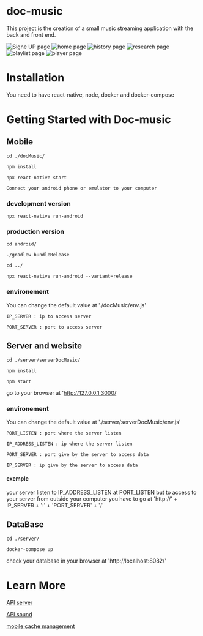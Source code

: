 # doc-music

This project is the creation of a small music streaming application with the back and front end.

![Signe UP page](/documentation/image/signe_up.jpg)
![home page](/documentation/image/home.jpg)
![history page](/documentation/image/history.jpg)
![research page](/documentation/image/research.jpg)
![playlist page](/documentation/image/playlist.jpg)
![player page](/documentation/image/player.jpg)

# Installation

You need to have react-native, node, docker and docker-compose

# Getting Started with Doc-music

## Mobile

    cd ./docMusic/

    npm install

    npx react-native start

    Connect your android phone or emulator to your computer

### development version

    npx react-native run-android

### production version

    cd android/

    ./gradlew bundleRelease

    cd ../

    npx react-native run-android --variant=release

### environement

You can change the default value at './docMusic/env.js'

    IP_SERVER : ip to access server

    PORT_SERVER : port to access server


## Server and website

    cd ./server/serverDocMusic/

    npm install

    npm start

go to your browser at 'http://127.0.0.1:3000/'

### environement

You can change the default value at './server/serverDocMusic/env.js'

    PORT_LISTEN : port where the server listen

    IP_ADDRESS_LISTEN : ip where the server listen

    PORT_SERVER : port give by the server to access data

    IP_SERVER : ip give by the server to access data

#### exemple
your server listen to IP_ADDRESS_LISTEN at PORT_LISTEN but to access to your server from outside your  computer you have to go at 'http://' + IP_SERVER + ':' + 'PORT_SERVER' + '/'


## DataBase

    cd ./server/

    docker-compose up

check your database in your browser at 'http://localhost:8082/'


# Learn More

[API server](https://github.com/docmurloc/doc-music/tree/master/documentation/APIserver)

[API sound](https://github.com/docmurloc/doc-music/tree/master/documentation/APIsound)

[mobile cache management](https://github.com/docmurloc/doc-music/tree/master/documentation/cache)
